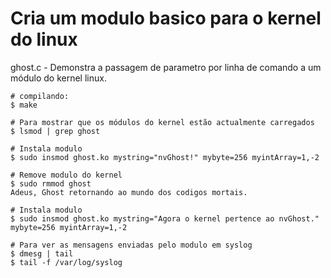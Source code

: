 # Cria um modulo basico para o kernel do linux


ghost.c - Demonstra a passagem de parametro por linha de comando a um módulo do kernel linux.
		
	# compilando:
	$ make

	# Para mostrar que os módulos do kernel estão actualmente carregados
	$ lsmod | grep ghost

	# Instala modulo
	$ sudo insmod ghost.ko mystring="nvGhost!" mybyte=256 myintArray=1,-2

	# Remove modulo do kernel
	$ sudo rmmod ghost
	Adeus, Ghost retornando ao mundo dos codigos mortais.

	# Instala modulo
	$ sudo insmod ghost.ko mystring="Agora o kernel pertence ao nvGhost." mybyte=256 myintArray=1,-2

	# Para ver as mensagens enviadas pelo modulo em syslog
	$ dmesg | tail
	$ tail -f /var/log/syslog
